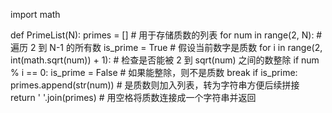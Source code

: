 import math

def PrimeList(N):
    primes = []  # 用于存储质数的列表
    for num in range(2, N):  # 遍历 2 到 N-1 的所有数
        is_prime = True  # 假设当前数字是质数
        for i in range(2, int(math.sqrt(num)) + 1):  # 检查是否能被 2 到 sqrt(num) 之间的数整除
            if num % i == 0:
                is_prime = False  # 如果能整除，则不是质数
                break
        if is_prime:
            primes.append(str(num))  # 是质数则加入列表，转为字符串方便后续拼接
    return ' '.join(primes)  # 用空格将质数连接成一个字符串并返回
